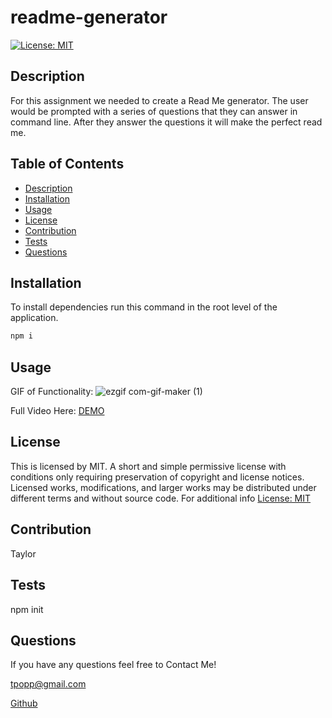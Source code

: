 # readme-generator
  [![License: MIT](https://img.shields.io/badge/License-MIT-yellow.svg)](https://opensource.org/licenses/MIT)

  ## Description  
  
  For this assignment we needed to create a Read Me generator. The user would be prompted with a series of questions that they can answer in command line. After they answer the questions it will make the perfect read me.


  ## Table of Contents 

  - [Description](#description)
  - [Installation](#installation)
  - [Usage](#usage)
  - [License](#license)
  - [Contribution](#contribution)
  - [Tests](#tests)
  - [Questions](#questions)
 


  ## Installation

  To install dependencies run this command in the root level of the application.


```bash 
npm i
```


## Usage 
GIF of Functionality:
![ezgif com-gif-maker (1)](https://user-images.githubusercontent.com/89158559/148486621-eaff14d5-8e0c-44e1-82f7-3aebdb6cee94.gif)


Full Video Here:
[DEMO](https://vimeo.com/663201043/8d470d401b)

## License
This is licensed by MIT. A short and simple permissive license with conditions only requiring preservation of copyright and license notices. Licensed works, modifications, and larger works may be distributed under different terms and without source code. For additional info [License: MIT](https://opensource.org/licenses/MIT) 


## Contribution
Taylor

## Tests
npm init

## Questions 
If you have any questions feel free to 
Contact Me!

tpopp@gmail.com

 [Github](https://github.com/tgarrey37)



